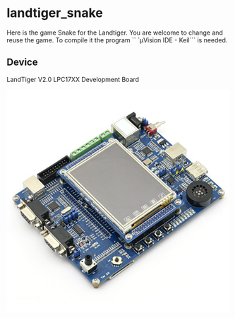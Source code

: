 # landtiger_snake

Here is the game Snake for the Landtiger. You are welcome to change and reuse the game.
To compile it the program `` `μVision IDE - Keil``` is needed.

## Device
LandTiger V2.0
LPC17XX Development Board

![](landtiger.jpg)

